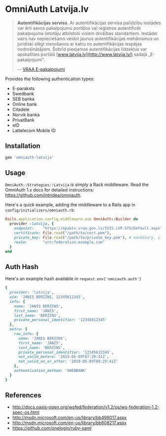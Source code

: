 # OmniAuth Latvija.lv

> **Autentifikācijas serviss.** Ar autentifikācijas servisa palīdzību iestādes var ērti savos pakalpojumu portālos vai reģistros autentificēt pakalpojuma lietotāju atbilstoši visiem drošības standartiem. Iestādei vairs nav nepieciešams veidot jaunus autentifikācijas mehānismus un juridiski slēgt vienošanos ar katru no autentifikācijas iespējas nodrošinātājiem. Šobrīd pieejamos autentifikācijas līdzekļus var apskatīties portālā [www.latvija.lv](http://www.latvija.lv/) sadaļā „E-pakalpojumi”.
>
> -- [VRAA E-pakalpojumi](http://www.vraa.gov.lv/lv/epakalpojumi/viss/)

Provides the following authentication types:

* E-paraksts
* Swedbank
* SEB banka
* Online bank
* Citadele
* Norvik banka
* PrivatBank
* eID
* Lattelecom Mobile ID

## Installation

```ruby
gem 'omniauth-latvija'
```

## Usage

`OmniAuth::Strategies::Latvija` is simply a Rack middleware. Read the OmniAuth 1.x docs for detailed instructions: https://github.com/intridea/omniauth.

Here's a quick example, adding the middleware to a Rails app in `config/initializers/omniauth.rb`:

```ruby
Rails.application.config.middleware.use OmniAuth::Builder do
  provider :latvija, {
    endpoint:    "https://epaktv.vraa.gov.lv/IVIS.LVP.STS/Default.aspx",
    certificate: File.read("/path/to/cert.pem"),
    private_key: File.read("/path/to/private_key.pem"), # mandatory, if the response is encrypted
    realm:       "urn:federation:example.com"
  }
end
```


## Auth Hash

Here's an example hash available in `request.env['omniauth.auth']`

```ruby
{
  provider: 'latvija',
  uid: 'JANIS BERZINS, 12345612345',
  info: {
    name: 'JANIS BERZINS',
    first_name: 'JANIS',
    last_name: 'BERZINS',
    private_personal_identifier: '12345612345'
  },
  extra: {
    raw_info: {
      name: 'JANIS BERZINS',
      first_name: 'JANIS',
      last_name: 'BERZINS',
      private_personal_identifier: '12345612345',
      not_valid_before: '2019-05-09T07:29:41Z',
      not_valid_on_or_after: '2019-05-09T08:29:41Z'
    },
    authentication_method: 'SWEDBANK'
  }
}
```

## References

* http://docs.oasis-open.org/wsfed/federation/v1.2/os/ws-federation-1.2-spec-os.html
* http://msdn.microsoft.com/en-us/library/bb498017.aspx
* http://msdn.microsoft.com/en-us/library/bb608217.aspx
* https://github.com/onelogin/ruby-saml
